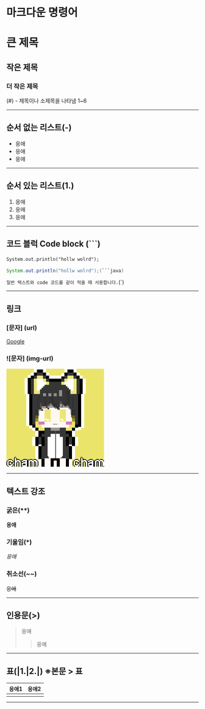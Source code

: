 # 마크다운 명령어

# 큰 제목

## 작은 제목

### 더 작은 제목

(#) - 제목이나 소제목을 나타냄 1~6

---

## 순서 없는 리스트(-)

- 응애
- 응애
- 응애

---

## 순서 있는 리스트(1.)

1. 응애
2. 응애
3. 응애

---

## 코드 블럭 Code block (```)

```
System.out.println("hollw wolrd");
```



```java
System.out.println("hollw wolrd");(```java)
```

`일반 텍스트와 code 코드를 같이 적을 때 사용합니다.`(`)

---

## 링크 

### [문자] (url)

[Google](https://www.google.com)

### ![문자] (img-url)

![Google](Markdown.assets/chamcham.png)

---

## 텍스트 강조

### 굵은(**)

**응애**

### 기울임(*)

*응애*

### 취소선(~~)

~~응애~~

---

## 인용문(>)

> 응애
>
> > 응애

---

## 표(|1.|2.|)  ※본문 > 표

| 응애1 | 응애2 |
| ----- | ----- |
|       |       |

---



